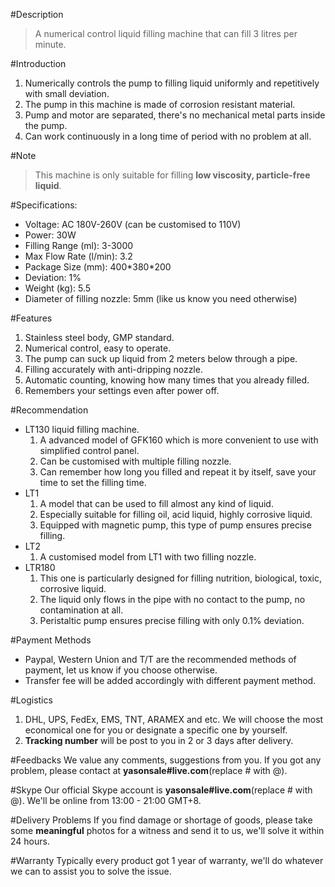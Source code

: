 #Description
> A numerical control liquid filling machine that can fill 3 litres per minute.

#Introduction
1. Numerically controls the pump to filling liquid uniformly and repetitively with small deviation.
2. The pump in this machine is made of corrosion resistant material.
3. Pump and motor are separated, there's no mechanical metal parts inside the pump.
4. Can work continuously in a long time of period with no problem at all.

#Note
> This machine is only suitable for filling **low viscosity, particle-free liquid**.

#Specifications:
- Voltage: AC 180V-260V (can be customised to 110V)
- Power: 30W
- Filling Range (ml): 3-3000
- Max Flow Rate (l/min): 3.2
- Package Size (mm): 400\*380\*200
- Deviation: 1%    
- Weight (kg): 5.5
- Diameter of filling nozzle: 5mm (like us know you need otherwise)

#Features
1. Stainless steel body, GMP standard.
2. Numerical control, easy to operate.
3. The pump can suck up liquid from 2 meters below through a pipe.
4. Filling accurately with anti-dripping nozzle.
5. Automatic counting, knowing how many times that you already filled.
6. Remembers your settings even after power off.

#Recommendation
- LT130 liquid filling machine.
  1. A advanced model of GFK160 which is more convenient to use with simplified control panel.
  2. Can be customised with multiple filling nozzle.
  3. Can remember how long you filled and repeat it by itself, save your time to set the filling time.
- LT1
  1. A model that can be used to fill almost any kind of liquid.
  2. Especially suitable for filling oil, acid liquid, highly corrosive liquid.
  3. Equipped with magnetic pump, this type of pump ensures precise filling.
- LT2
  1. A customised model from LT1 with two filling nozzle.
- LTR180
  1. This one is particularly designed for filling nutrition, biological, toxic, corrosive liquid.
  2. The liquid only flows in the pipe with no contact to the pump, no contamination at all.
  3. Peristaltic pump ensures precise filling with only 0.1% deviation.

#Payment Methods
- Paypal, Western Union and T/T are the recommended methods of payment, let us know if you choose otherwise.
- Transfer fee will be added accordingly with different payment method.
 
#Logistics
1. DHL, UPS, FedEx, EMS, TNT, ARAMEX and etc. We will choose the most economical one for you or designate a specific one by yourself.
2. **Tracking number** will be post to you in 2 or 3 days after delivery.
 
#Feedbacks
We value any comments, suggestions from you. If you got any problem, please contact at **yasonsale#live.com**(replace # with @).

#Skype
Our official Skype account is **yasonsale#live.com**(replace # with @). We'll be online from 13:00 - 21:00 GMT+8.

#Delivery Problems
If you find damage or shortage of goods, please take some **meaningful** photos for a witness and send it to us, we'll solve it within 24 hours.

#Warranty
Typically every product got 1 year of warranty, we'll do whatever we can to assist you to solve the issue.